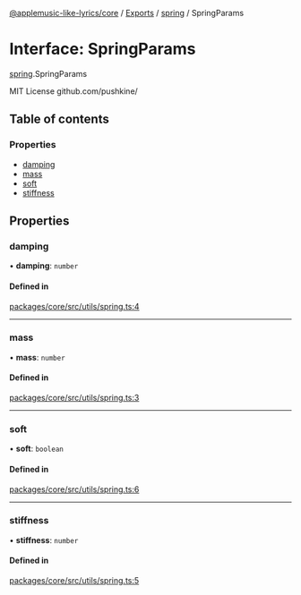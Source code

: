 [@applemusic-like-lyrics/core](../README.md) / [Exports](../modules.md) / [spring](../modules/spring.md) / SpringParams

# Interface: SpringParams

[spring](../modules/spring.md).SpringParams

MIT License github.com/pushkine/

## Table of contents

### Properties

- [damping](spring.SpringParams.md#damping)
- [mass](spring.SpringParams.md#mass)
- [soft](spring.SpringParams.md#soft)
- [stiffness](spring.SpringParams.md#stiffness)

## Properties

### damping

• **damping**: `number`

#### Defined in

[packages/core/src/utils/spring.ts:4](https://github.com/Steve-xmh/applemusic-like-lyrics/blob/3f124db/packages/core/src/utils/spring.ts#L4)

___

### mass

• **mass**: `number`

#### Defined in

[packages/core/src/utils/spring.ts:3](https://github.com/Steve-xmh/applemusic-like-lyrics/blob/3f124db/packages/core/src/utils/spring.ts#L3)

___

### soft

• **soft**: `boolean`

#### Defined in

[packages/core/src/utils/spring.ts:6](https://github.com/Steve-xmh/applemusic-like-lyrics/blob/3f124db/packages/core/src/utils/spring.ts#L6)

___

### stiffness

• **stiffness**: `number`

#### Defined in

[packages/core/src/utils/spring.ts:5](https://github.com/Steve-xmh/applemusic-like-lyrics/blob/3f124db/packages/core/src/utils/spring.ts#L5)
